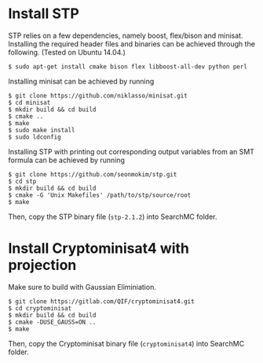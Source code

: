 # Install STP

STP relies on a few dependencies, namely boost, flex/bison and minisat. Installing the required header files and binaries can be achieved through the following. (Tested on Ubuntu 14.04.)
```
$ sudo apt-get install cmake bison flex libboost-all-dev python perl
```
Installing minisat can be achieved by running
```
$ git clone https://github.com/niklasso/minisat.git
$ cd minisat
$ mkdir build && cd build
$ cmake ..
$ make
$ sudo make install
$ sudo ldconfig
```
Installing STP with printing out corresponding output variables from an SMT formula can be achieved by running
```
$ git clone https://github.com/seonmokim/stp.git
$ cd stp
$ mkdir build && cd build
$ cmake -G 'Unix Makefiles' /path/to/stp/source/root
$ make
```
Then, copy the STP binary file (``stp-2.1.2``) into SearchMC folder.

# Install Cryptominisat4 with projection

Make sure to build with Gaussian Eliminiation.
```
$ git clone https://gitlab.com/QIF/cryptominisat4.git
$ cd cryptominisat
$ mkdir build && cd build
$ cmake -DUSE_GAUSS=ON ..
$ make
```
Then, copy the Cryptominisat binary file (``cryptominisat4``) into SearchMC folder.
